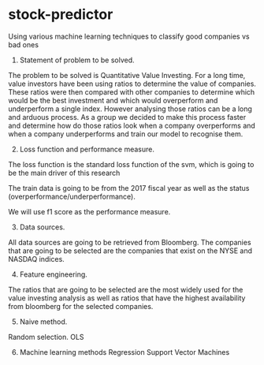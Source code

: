 # stock-predictor

Using various machine learning techniques to classify good companies vs bad ones

1. Statement of problem to be solved.

The problem to be solved is Quantitative Value Investing. For a long time, value investors have been using ratios to determine the value of companies.
These ratios were then compared with other companies to determine which would be the best investment and which would overperform and underperform a single index.
However analysing those ratios can be a long and arduous process. As a group we decided to make this process faster and determine how do those ratios look
when a company overperforms and when a company underperforms and train our model to recognise them.

2. Loss function and performance measure.

The loss function is the standard loss function of the svm, which is going to be the main driver of this research

The train data is going to be from the 2017 fiscal year as well as the status (overperformance/underperformance).

We will use f1 score as the performance measure.

3. Data sources.

All data sources are going to be retrieved from Bloomberg. The companies that are going to be selected are the companies
that exist on the NYSE and NASDAQ indices.

4. Feature engineering.

The ratios that are going to be selected are the most widely used for the value investing analysis as well as ratios that
have the highest availability from bloomberg for the selected companies.

5. Naive method.

Random selection.
OLS

6. Machine learning methods
Regression
Support Vector Machines
